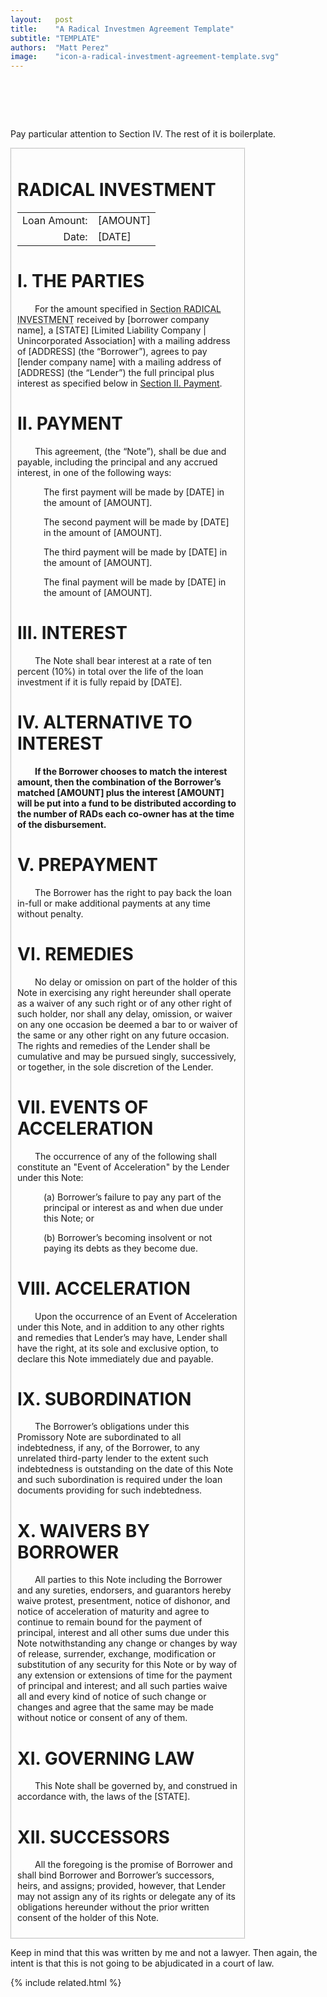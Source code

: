 ```yaml
---
layout:   post
title:    "A Radical Investmen Agreement Template"
subtitle: "TEMPLATE"
authors:  "Matt Perez"
image:    "icon-a-radical-investment-agreement-template.svg"
---
```


<div style="display:none;">
 <p>A sample <span class="_paradigm">RADICAL INVESTMENT</span>.</p>
</div>

<h1>&nbsp;</h1>
 <p>Pay particular attention to Section IV. The rest of it is  boilerplate.</p>

<div style='border-color:gray; border-width:1px; border-style:dotted; padding:10px; width:70%; '>
 <h1 class="_sectionn">RADICAL INVESTMENT</h1>
  <table>
   <tr>
    <td style="text-align:right; ">Loan Amount:</td>
    <td style="text-align:left; ">[AMOUNT]</td>
   </tr>
   <tr>
    <td style="text-align:right; ">Date:</td>
    <td style="text-align:left; ">[DATE]</td>
   </tr>
  </table>

 <h1>I. THE PARTIES</h1>
  <p style="text-indent:2em; ">For the amount specified in <span style="text-decoration: underline dotted; ">Section RADICAL INVESTMENT</span> received by [borrower company name], a [STATE] [Limited Liability Company | Unincorporated Association] with a mailing address of [ADDRESS] (the “Borrower”), agrees to pay [lender company name] with a mailing address of [ADDRESS] (the “Lender”) the full principal plus interest as specified below in <span style="text-decoration: underline solid; ">Section II. Payment</span>.</p>

 <h1>II. PAYMENT</h1>
  <p style="text-indent:2em; ">This agreement, (the “Note”), shall be due and payable, including the principal and any accrued interest, in one of the following ways:</p>
  <p>
   <div style="margin-left:3em; ">
    <p>The first payment will be made by [DATE] in the amount of [AMOUNT].</p>
    <p>The second payment will be made by [DATE] in the amount of [AMOUNT].</p>
    <p>The third payment will be made by [DATE] in the amount of [AMOUNT].</p>
    <p>The final payment will be made by [DATE] in the amount of [AMOUNT].</p>
   </div>
  </p>

 <h1>III. INTEREST</h1>
  <p style="text-indent:2em; ">The Note shall bear interest at a rate of ten percent (10%) in total over the life of the loan investment if it is fully repaid by [DATE].</p>

 <h1>IV. ALTERNATIVE TO INTEREST</h1>
  <p style="text-indent:2em; font-weight:bold; ">If the Borrower chooses to match the interest amount, then the combination of the Borrower&rsquo;s matched [AMOUNT] plus the interest [AMOUNT] will be put into a fund to be distributed according to the number of <span class="_paradigm">RAD</span>s each co-owner has at the time of the disbursement.</p>

 <h1>V. PREPAYMENT</h1>
  <p style="text-indent:2em; ">The Borrower has the right to pay back the loan in-full or make additional payments at any time without penalty.</p>

 <h1>VI. REMEDIES</h1>
  <p style="text-indent:2em; ">No delay or omission on part of the holder of this Note in exercising any right hereunder shall operate as a waiver of any such right or of any other right of such holder, nor shall any delay, omission, or waiver on any one occasion be deemed a bar to or waiver of the same or any other right on any future occasion. The rights and remedies of the Lender shall be cumulative and may be pursued singly, successively, or together, in the sole discretion of the Lender.</p>

 <h1>VII. EVENTS OF ACCELERATION</h1>
  <p style="text-indent:2em; ">The occurrence of any of the following shall constitute an "Event of Acceleration" by the Lender under this Note:</p>
  <p>
   <div style="margin-left:3em; ">
    <p>(a) Borrower’s failure to pay any part of the principal or interest as and when due under this Note; or</p>
    <p>(b) Borrower’s becoming insolvent or not paying its debts as they become due.</p>
   </div>
  </p>

 <h1>VIII. ACCELERATION</h1>
  <p style="text-indent:2em; ">Upon the occurrence of an Event of Acceleration under this Note, and in addition to any other rights and remedies that Lender’s may have, Lender shall have the right, at its sole and exclusive option, to declare this Note immediately due and payable.</p>

 <h1>IX. SUBORDINATION</h1>
  <p style="text-indent:2em; ">The Borrower’s obligations under this Promissory Note are subordinated to all indebtedness, if any, of the Borrower, to any unrelated third-party lender to the extent such indebtedness is outstanding on the date of this Note and such subordination is required under the loan documents providing for such indebtedness.</p>

 <h1>X. WAIVERS BY BORROWER</h1>
  <p style="text-indent:2em; ">All parties to this Note including the Borrower and any sureties, endorsers, and guarantors hereby waive protest, presentment, notice of dishonor, and notice of acceleration of maturity and agree to continue to remain bound for the payment of principal, interest and all other sums due under this Note notwithstanding any change or changes by way of release, surrender, exchange, modification or substitution of any security for this Note or by way of any extension or extensions of time for the payment of principal and interest; and all such parties waive all and every kind of notice of such change or changes and agree that the same may be made without notice or consent of any of them.</p>

 <h1>XI. GOVERNING LAW</h1>
  <p style="text-indent:2em; "> This Note shall be governed by, and construed in accordance with, the laws of the [STATE].</p>

 <h1>XII. SUCCESSORS</h1>
  <p style="text-indent:2em; "> All the foregoing is the promise of Borrower and shall bind Borrower and Borrower&rsquo;s successors, heirs, and assigns; provided, however, that Lender may not assign any of its rights or delegate any of its obligations hereunder without the prior written consent of the holder of this Note.</p>
</div>
<p>Keep in mind that this was written by me and not a lawyer. Then again, the intent is that this is not going to be abjudicated in a court of law.</p>

{% include related.html %}